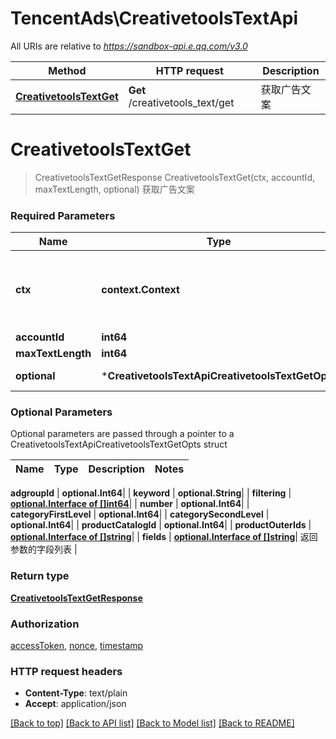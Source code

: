 # TencentAds\CreativetoolsTextApi

All URIs are relative to *https://sandbox-api.e.qq.com/v3.0*

Method | HTTP request | Description
------------- | ------------- | -------------
[**CreativetoolsTextGet**](CreativetoolsTextApi.md#CreativetoolsTextGet) | **Get** /creativetools_text/get | 获取广告文案


# **CreativetoolsTextGet**
> CreativetoolsTextGetResponse CreativetoolsTextGet(ctx, accountId, maxTextLength, optional)
获取广告文案

### Required Parameters

Name | Type | Description  | Notes
------------- | ------------- | ------------- | -------------
 **ctx** | **context.Context** | context for authentication, logging, cancellation, deadlines, tracing, etc.
  **accountId** | **int64**|  | 
  **maxTextLength** | **int64**|  | 
 **optional** | ***CreativetoolsTextApiCreativetoolsTextGetOpts** | optional parameters | nil if no parameters

### Optional Parameters
Optional parameters are passed through a pointer to a CreativetoolsTextApiCreativetoolsTextGetOpts struct

Name | Type | Description  | Notes
------------- | ------------- | ------------- | -------------


 **adgroupId** | **optional.Int64**|  | 
 **keyword** | **optional.String**|  | 
 **filtering** | [**optional.Interface of []int64**](int64.md)|  | 
 **number** | **optional.Int64**|  | 
 **categoryFirstLevel** | **optional.Int64**|  | 
 **categorySecondLevel** | **optional.Int64**|  | 
 **productCatalogId** | **optional.Int64**|  | 
 **productOuterIds** | [**optional.Interface of []string**](string.md)|  | 
 **fields** | [**optional.Interface of []string**](string.md)| 返回参数的字段列表 | 

### Return type

[**CreativetoolsTextGetResponse**](CreativetoolsTextGetResponse.md)

### Authorization

[accessToken](../README.md#accessToken), [nonce](../README.md#nonce), [timestamp](../README.md#timestamp)

### HTTP request headers

 - **Content-Type**: text/plain
 - **Accept**: application/json

[[Back to top]](#) [[Back to API list]](../README.md#documentation-for-api-endpoints) [[Back to Model list]](../README.md#documentation-for-models) [[Back to README]](../README.md)

